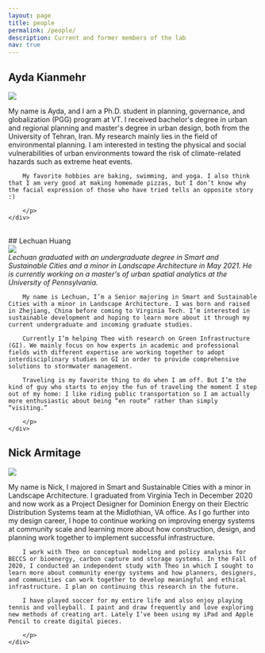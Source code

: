 ```yaml
---
layout: page
title: people
permalink: /people/
description: Current and former members of the lab
nav: true
---
```


## Ayda Kianmehr
<div class="row">
    <div class="col">
        <img class="img-fluid rounded z-depth-1" src="{{ site.baseurl }}/assets/img/ayda_kianmehr.jpg">
    </div>
    <div class="col-8">
        <p>My name is Ayda, and I am a Ph.D. student in planning, governance, and globalization (PGG) program at VT. I received bachelor's degree in urban and regional planning and master's degree in urban design, both from the University of Tehran, Iran. My research mainly lies in the field of environmental planning. I am interested in testing the physical and social vulnerabilities of urban environments toward the risk of climate-related hazards such as extreme heat events.

        My favorite hobbies are baking, swimming, and yoga. I also think that I am very good at making homemade pizzas, but I don’t know why the facial expression of those who have tried tells an opposite story :)

        </p>
    </div>

</div>

 <br />
## Lechuan Huang
<div class="row">
    <div class="col">
        <img class="img-fluid rounded z-depth-1" src="{{ site.baseurl }}/assets/img/lechuan.jpg">
    </div>
    <div class="col-8">
        <i>
        Lechuan graduated with an undergraduate degree in Smart and Sustainable Cities and a minor in Landscape Architecture in May 2021. He is currently working on a master's of urban spatial analytics at the University of Pennsylvania.
        </i>
        <br />
        <p>

        My name is Lechuan, I’m a Senior majoring in Smart and Sustainable Cities with a minor in Landscape Architecture. I was born and raised in Zhejiang, China before coming to Virginia Tech. I’m interested in sustainable development and hoping to learn more about it through my current undergraduate and incoming graduate studies.

        Currently I’m helping Theo with research on Green Infrastructure (GI). We mainly focus on how experts in academic and professional fields with different expertise are working together to adopt interdisciplinary studies on GI in order to provide comprehensive solutions to stormwater management.

        Traveling is my favorite thing to do when I am off. But I’m the kind of guy who starts to enjoy the fun of traveling the moment I step out of my home: I like riding public transportation so I am actually more enthusiastic about being “en route” rather than simply “visiting.”

        </p>
    </div>

</div>

## Nick Armitage
<div class="row">
    <div class="col">
        <img class="img-fluid rounded z-depth-1" src="{{ site.baseurl }}/assets/img/nick_armitage.jpg">
    </div>
    <div class="col-8">
        <p>My name is Nick, I majored in Smart and Sustainable Cities with a minor in Landscape Architecture. I graduated from Virginia Tech in December 2020 and now work as a Project Designer for Dominion Energy on their Electric Distribution Systems team at the Midlothian, VA office. As I go further into my design career, I hope to continue working on improving energy systems at community scale and learning more about how construction, design, and planning work together to implement successful infrastructure.

        I work with Theo on conceptual modeling and policy analysis for BECCS or bioenergy, carbon capture and storage systems. In the Fall of 2020, I conducted an independent study with Theo in which I sought to learn more about community energy systems and how planners, designers, and communities can work together to develop meaningful and ethical infrastructure. I plan on continuing this research in the future.

        I have played soccer for my entire life and also enjoy playing tennis and volleyball. I paint and draw frequently and love exploring new methods of creating art. Lately I’ve been using my iPad and Apple Pencil to create digital pieces.

        </p>
    </div>

</div>

 <br />
